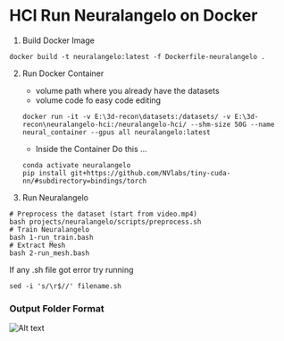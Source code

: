 # HCI Run Neuralangelo on Docker

1. Build Docker Image

```
docker build -t neuralangelo:latest -f Dockerfile-neuralangelo .
```

2. Run Docker Container

    - volume path where you already have the datasets
    - volume code fo easy code editing

    ```
    docker run -it -v E:\3d-recon\datasets:/datasets/ -v E:\3d-recon\neuralangelo-hci:/neuralangelo-hci/ --shm-size 50G --name neural_container --gpus all neuralangelo:latest
    ```

    - Inside the Container Do this ...

    ```
    conda activate neuralangelo
    pip install git+https://github.com/NVlabs/tiny-cuda-nn/#subdirectory=bindings/torch
    ```

3. Run Neuralangelo
    
```
# Preprocess the dataset (start from video.mp4)
bash projects/neuralangelo/scripts/preprocess.sh
# Train Neuralangelo
bash 1-run_train.bash
# Extract Mesh
bash 2-run_mesh.bash
```

If any .sh file got error try running 

```
sed -i 's/\r$//' filename.sh
```

### Output Folder Format

![Alt text](img/output_folder_format.png?raw=true "Output Folder Format")
